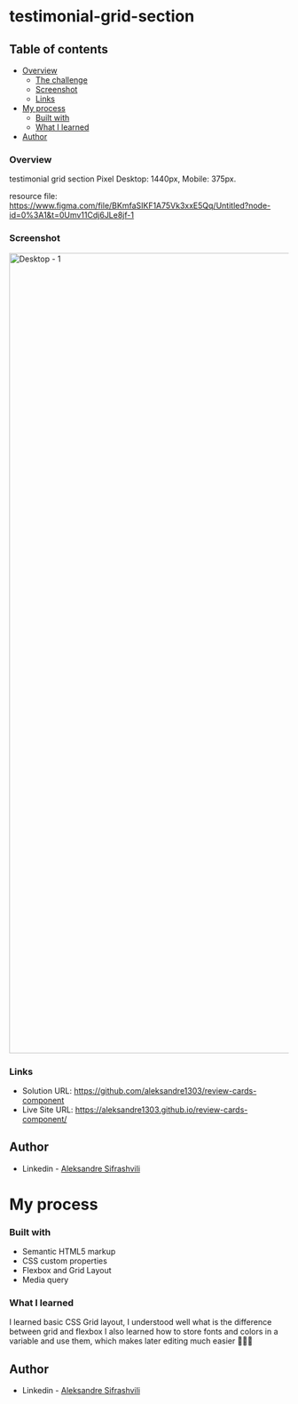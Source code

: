 # testimonial-grid-section



## Table of contents

- [Overview](#overview)
  - [The challenge](#the-challenge)
  - [Screenshot](#screenshot)
  - [Links](#links)
- [My process](#my-process)
  - [Built with](#built-with)
  - [What I learned](#what-i-learned)
- [Author](#author)


### Overview
  
testimonial grid section Pixel Desktop: 1440px, Mobile: 375px.

resource file: https://www.figma.com/file/BKmfaSIKF1A75Vk3xxE5Qq/Untitled?node-id=0%3A1&t=0Umv11Cdj6JLe8jf-1


### Screenshot

<img width="1440" alt="Desktop - 1" src="https://user-images.githubusercontent.com/67371847/217897129-a55537f6-b8a5-461f-ae62-7ff4f28cbb09.png">


### Links

- Solution URL:  https://github.com/aleksandre1303/review-cards-component  
- Live Site URL: https://aleksandre1303.github.io/review-cards-component/


## Author

- Linkedin - [Aleksandre Sifrashvili](https://www.linkedin.com/in/aleksandre-sifrashvili-3673a2214/)


# My process

### Built with

- Semantic HTML5 markup
- CSS custom properties
- Flexbox and Grid Layout
- Media query


### What I learned
I learned basic CSS Grid layout, I understood well what is the difference between grid and flexbox
I also learned how to store fonts and colors in a variable and use them, which makes later editing much easier
🚀🚀✊


## Author

- Linkedin - [Aleksandre Sifrashvili](https://www.linkedin.com/in/aleksandre-sifrashvili-3673a2214/)
